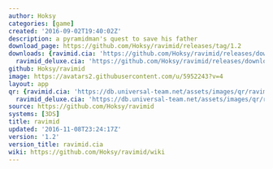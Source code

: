 ```yaml
---
author: Hoksy
categories: [game]
created: '2016-09-02T19:40:02Z'
description: a pyramidman's quest to save his father
download_page: https://github.com/Hoksy/ravimid/releases/tag/1.2
downloads: {ravimid.cia: 'https://github.com/Hoksy/ravimid/releases/download/1.2/ravimid.cia',
  ravimid_deluxe.cia: 'https://github.com/Hoksy/ravimid/releases/download/1.2/ravimid_deluxe.cia'}
github: Hoksy/ravimid
image: https://avatars2.githubusercontent.com/u/5952243?v=4
layout: app
qr: {ravimid.cia: 'https://db.universal-team.net/assets/images/qr/ravimid.cia.png',
  ravimid_deluxe.cia: 'https://db.universal-team.net/assets/images/qr/ravimid_deluxe.cia.png'}
source: https://github.com/Hoksy/ravimid
systems: [3DS]
title: ravimid
updated: '2016-11-08T23:24:17Z'
version: '1.2'
version_title: ravimid.cia
wiki: https://github.com/Hoksy/ravimid/wiki
---
```

